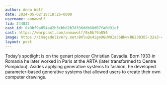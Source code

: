 ```yaml
---
author: Anna Wolf
date: 2024-05-02T18:18:25+0000
username: annawolf
fid: 244832
cast_id: 0x0bf9a854a42b3cbbd2b7d336ddb88d07fa0d91cf
cast: https://warpcast.com/annawolf/0x0bf9a854
image: https://imagedelivery.net/BXluQx4ige9GuW0Ia56BHw/86238385-32a3-45f3-6bda-932aa733e400/original
layout: post
---
```

Today’s spotlight is on the genart pioneer Christian Cavadia. Born 1933 in Romania he later worked in Paris at the ARTA (later transformed to Centre Pompidou). Asides applying generative systems to fashion, he developed parameter-based generative systems that allowed users to create their own computer drawings.  

<img src='https://imagedelivery.net/BXluQx4ige9GuW0Ia56BHw/86238385-32a3-45f3-6bda-932aa733e400/original' alt='' referrerpolicy='no-referrer'/>